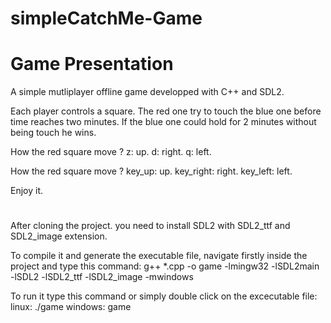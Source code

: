 # simpleCatchMe-Game

# Game Presentation

A simple mutliplayer offline game developped with C++ and SDL2.

Each player controls a square. The red one try to touch the blue one before time reaches two minutes. If the blue one could hold for 2 minutes without being touch he wins. 

  How the red square move ?
    z: up.
    d: right.
    q: left.
 
 How the red square move ?
    key_up: up.
    key_right: right.
    key_left: left.
    
Enjoy it.

#

After cloning the project. you need to install SDL2 with SDL2_ttf and SDL2_image extension.

To compile it and generate the executable file, navigate firstly inside the project and type this command:
  g++ *.cpp -o game -lmingw32 -lSDL2main -lSDL2 -lSDL2_ttf -lSDL2_image -mwindows

To run it type this command or simply double click on the excecutable file: 
  linux: ./game
  windows: game


